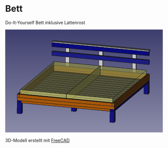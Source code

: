 # Bett
Do-It-Yourself Bett inklusive Lattenrost


![alt text](Bilder/Screenshot.png)


3D-Modell erstellt mit [FreeCAD](https://www.freecadweb.org/)
